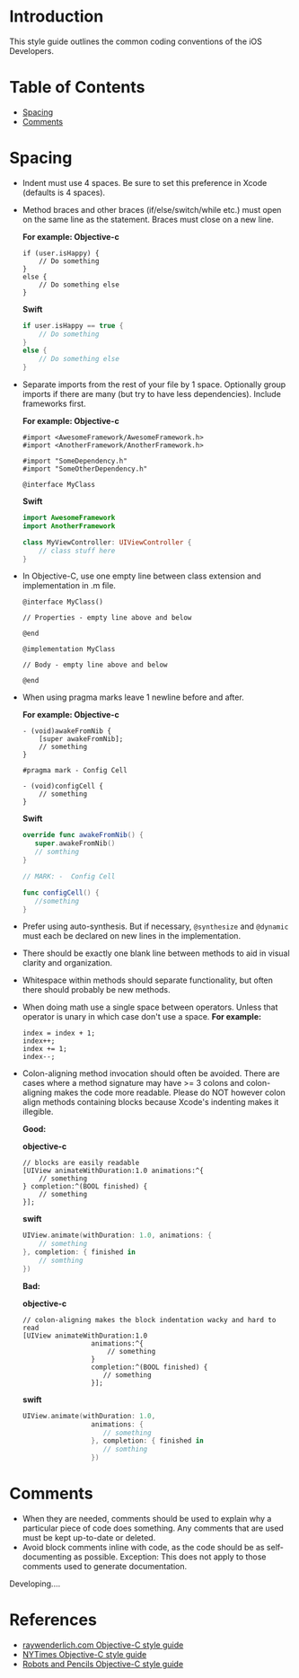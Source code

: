# Introduction
This style guide outlines the common coding conventions of the iOS Developers. 

# Table of Contents
* [Spacing](#spacing)
* [Comments](#comments)

# Spacing
* Indent must use 4 spaces. Be sure to set this preference in Xcode (defaults is 4 spaces).
* Method braces and other braces (if/else/switch/while etc.) must open on the same line as the statement. Braces must close on a new line.

    **For example: Objective-c**
    ```obj-c
    if (user.isHappy) {
        // Do something
    }
    else {
        // Do something else
    }
    ```
    
    **Swift**
    ```swift
    if user.isHappy == true {
        // Do something
    }
    else {
        // Do something else
    }
    ```
* Separate imports from the rest of your file by 1 space. Optionally group imports if there are many (but try to have less dependencies). Include frameworks first.

    **For example: Objective-c**
    ```obj-c
    #import <AwesomeFramework/AwesomeFramework.h>
    #import <AnotherFramework/AnotherFramework.h>

    #import "SomeDependency.h"
    #import "SomeOtherDependency.h"

    @interface MyClass
    ```
    
    **Swift**
    ```swift
    import AwesomeFramework
    import AnotherFramework
    
    class MyViewController: UIViewController {
        // class stuff here
    }
    ```
    
* In Objective-C, use one empty line between class extension and implementation in .m file.

    ``` obj-c
    @interface MyClass()

    // Properties - empty line above and below

    @end

    @implementation MyClass

    // Body - empty line above and below

    @end
    ```

* When using pragma marks leave 1 newline before and after.

    **For example: Objective-c**
    ``` obj-c
    - (void)awakeFromNib {
        [super awakeFromNib];
        // something
    }

    #pragma mark - Config Cell

    - (void)configCell {
        // something
    }
    ```
    
    **Swift**
     ```swift
     override func awakeFromNib() {
        super.awakeFromNib()
        // somthing
    }
    
    // MARK: -  Config Cell
    
    func configCell() {
        //something
    }
    ```
* Prefer using auto-synthesis. But if necessary, `@synthesize` and `@dynamic` must each be declared on new lines in the implementation.
* There should be exactly one blank line between methods to aid in visual clarity and organization.
* Whitespace within methods should separate functionality, but often there should probably be new methods.
* When doing math use a single space between operators. Unless that operator is unary in which case don't use a space.
    **For example:**
    ```obj-c
    index = index + 1;
    index++;
    index += 1;
    index--;
    ```
* Colon-aligning method invocation should often be avoided. There are cases where a method signature may have >= 3 colons and colon-aligning makes the code more readable. Please do NOT however colon align methods containing blocks because Xcode's indenting makes it illegible.

    **Good:**
    
    **objective-c**
    ```obj-c
    // blocks are easily readable
    [UIView animateWithDuration:1.0 animations:^{
        // something
    } completion:^(BOOL finished) {
        // something
    }];
    ```
    
    **swift**
    ```swift
    UIView.animate(withDuration: 1.0, animations: {
        // something
    }, completion: { finished in
        // somthing
    })
    
    ```


    **Bad:**
    
    **objective-c**    
    
    ```obj-c
    // colon-aligning makes the block indentation wacky and hard to read
    [UIView animateWithDuration:1.0
                     animations:^{
                         // something
                     }
                     completion:^(BOOL finished) {
                        // something
                     }];
    ```
    
    **swift**
    ```swift
    UIView.animate(withDuration: 1.0, 
                     animations: {
                        // something
                     }, completion: { finished in
                        // somthing
                     })
    ```
  
# Comments
* When they are needed, comments should be used to explain why a particular piece of code does something. Any comments that are used must be kept up-to-date or deleted.
* Avoid block comments inline with code, as the code should be as self-documenting as possible. Exception: This does not apply to those comments used to generate documentation.

Developing....


# References 
- [raywenderlich.com Objective-C style guide](https://github.com/raywenderlich/objective-c-style-guide)
- [NYTimes Objective-C style guide](https://github.com/NYTimes/objective-c-style-guide)
- [Robots and Pencils Objective-C style guide](https://github.com/RobotsAndPencils/objective-c-style-guide#comments)
